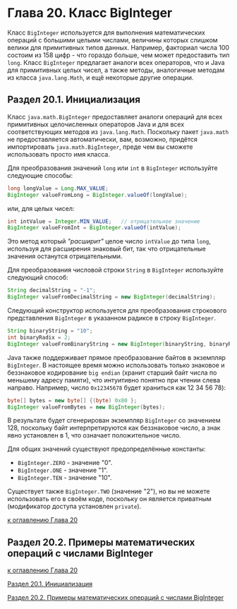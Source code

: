 # Глава 20. Класс BigInteger

Класс `BigInteger` используется для выполнения математических операций с большими целыми числами, величины которых слишком велики для примитивных типов данных. Например, факториал числа 100 состоим из 158 цифр - что гораздо больше, чем может предоставить тип `long`. Класс `BigInteger` предлагает аналоги всех операторов, что и Java для примитивных целых чисел, а также методы, аналогичные методам из класса `java.lang.Math`, и ещё некоторые другие операции.

## Раздел 20.1. Инициализация

Класс `java.math.BigInteger` предоставляет аналоги операций для всех примитивных целочисленных операторов Java и для всех соответствующих методов из `java.lang.Math`. Поскольку пакет `java.math` не предоставляется автоматически, вам, возможно, придётся импортировать `java.math.BigInteger`, преде чем вы сможете использовать просто имя класса.

Для преобразования значений `long` или `int` в `BigInteger` используйте следующие способы:

```java
long longValue = Long.MAX_VALUE;
BigInteger valueFromLong = BigInteger.valueOf(longValue);
```

или, для целых чисел:

```java
int intValue = Integer.MIN_VALUE;   // отрицательное значение
BigInteger valueFromInt = BigInteger.valueOf(intValue);
```

Это метод который _"расширит"_ целое число `intValue` до типа `long`, используя для расширения знаковый бит, так что отрицательные значения останутся отрицательными.

Для преобразования числовой строки `String` в `BigInteger` используйте следующий способ:

```java
String decimalString = "-1";
BigInteger valueFromDecimalString = new BigInteger(decimalString);
```

Следующий конструктор используется для преобразования строкового представления `BigInteger` в указанном радиксе в строку `BigInteger`.

```java
String binaryString = "10";
int binaryRadix = 2;
BigInteger valueFromBinaryString = new BigInteger(binaryString, binaryRadix);
```

Java также поддерживает прямое преобразование байтов в экземпляр `BigInteger`. В настоящее время можно использовать только знаковое и беззнаковое кодирование `big endian` (хранит старший байт числа по меньшему адресу памяти), что интуитивно понятно при чтении слева направо. Например, число `0x12345678` будет храниться как 12 34 56 78):

```java
byte[] bytes = new byte[] {(byte) 0x80 };
BigInteger valueFromBytes = new BigInteger(bytes);
```

В результате будет сгенерирован экземпляр `BigInteger` со значением 128, поскольку байт интерпретируются как беззнаковое число, а знак явно установлен в 1, что означает положительное число.

Для общих значений существуют предопределённые константы:
+ `BigInteger.ZERO` - значение "0".
+ `BigInteger.ONE` - значение "1".
+ `BigInteger.TEN` - значение "10".

Существует также `BigInteger.TWO` (значение "2"), но вы не можете использовать его в своём коде, поскольку он является приватным (модификатор доступа установлен `private`).

[к оглавлению Глава 20](#глава-20-класс-biginteger)

## Раздел 20.2. Примеры математических операций с числами BigInteger


[к оглавлению Глава 20](#глава-20-класс-biginteger)

[Раздел 20.1. Инициализация](#раздел-201-инициализация)

[Раздел 20.2. Примеры математических операций с числами BigInteger](#раздел-202-примеры-математических-операций-с-числами-biginteger)
















